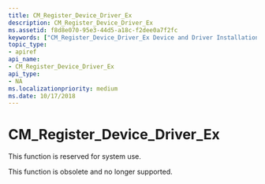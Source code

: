```yaml
---
title: CM_Register_Device_Driver_Ex
description: CM_Register_Device_Driver_Ex
ms.assetid: f8d8e070-95e3-44d5-a18c-f2dee0a7f2fc
keywords: ["CM_Register_Device_Driver_Ex Device and Driver Installation"]
topic_type:
- apiref
api_name:
- CM_Register_Device_Driver_Ex
api_type:
- NA
ms.localizationpriority: medium
ms.date: 10/17/2018
---
```


# CM_Register_Device_Driver_Ex

This function is reserved for system use.

This function is obsolete and no longer supported.
